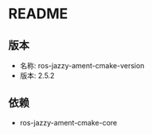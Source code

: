 # README

## 版本

- 名称: ros-jazzy-ament-cmake-version
- 版本: 2.5.2

## 依赖

- ros-jazzy-ament-cmake-core